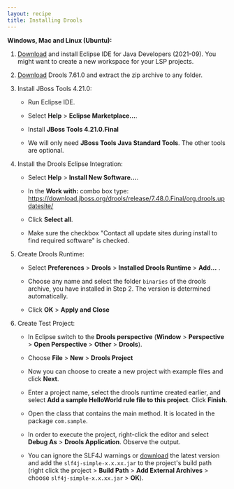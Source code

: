 ```yaml
---
layout: recipe
title: Installing Drools
---
```


**Windows, Mac and Linux (Ubuntu):**

1. [Download](https://www.eclipse.org/downloads/packages/release/2021-09/r/eclipse-ide-java-developers) and install Eclipse IDE for Java Developers (2021-09). You might want to create a new workspace for your LSP projects.

2. [Download](https://download.jboss.org/drools/release/7.61.0.Final/droolsjbpm-integration-distribution-7.61.0.Final.zip) Drools 7.61.0 and extract the zip archive to any folder.

3. Install JBoss Tools 4.21.0:

   * Run Eclipse IDE.

   * Select **Help** > **Eclipse Marketplace...**.
   
   * Install **JBoss Tools 4.21.0.Final**

   * We will only need **JBoss Tools Java Standard Tools**. The other tools are optional.
   
4. Install the Drools Eclipse Integration:

   * Select **Help** > **Install New Software...**.
   
   * In the **Work with:** combo box type: https://download.jboss.org/drools/release/7.48.0.Final/org.drools.updatesite/
   
   * Click **Select all**.

   * Make sure the checkbox "Contact all update sites during install to find required software" is checked.

5. Create Drools Runtime:
   
   * Select **Preferences** > **Drools** > **Installed Drools Runtime** > **Add...** .
   
   * Choose any name and select the folder `binaries` of the drools archive, you have installed in Step 2. The version is determined automatically.
   
   * Click **OK** > **Apply and Close** 

6. Create Test Project:

   * In Eclipse switch to the **Drools perspective** (**Window** > **Perspective** > **Open Perspective** > **Other** > **Drools**).
   
   * Choose **File** > **New** > **Drools Project**
	
   * Now you can choose to create a new project with example files and click **Next**.
	
   * Enter a project name, select the drools runtime created earlier, and select **Add a sample HelloWorld rule file to this project**. Click **Finish**.
	
   * Open the class that contains the main method. It is located in the package `com.sample`.
   
   * In order to execute the project, right-click the editor and select **Debug As** > **Drools Application**. Observe the output. 
    
   * You can ignore the SLF4J warnings or [download](https://www.slf4j.org/download.html) the latest version and add the `slf4j-simple-x.x.xx.jar` to the project's build path (right click the project > **Build Path** > **Add External Archives** > choose `slf4j-simple-x.x.xx.jar` > **OK**).


